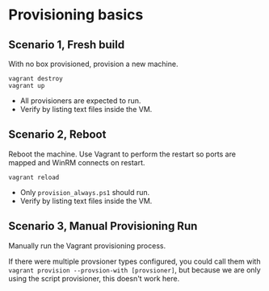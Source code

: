# Provisioning basics

## Scenario 1, Fresh build
With no box provisioned, provision a new machine.
```
vagrant destroy
vagrant up
```
- All provisioners are expected to run.
- Verify by listing text files inside the VM.

## Scenario 2, Reboot
Reboot the machine. Use Vagrant to perform the restart so ports are 
mapped and WinRM connects on restart.

```
vagrant reload
```

- Only `provision_always.ps1` should run.
- Verify by listing text files inside the VM.

## Scenario 3, Manual Provisioning Run
Manually run the Vagrant provisioning process.

If there were multiple provsioner types configured, you could call them with `vagrant provision --provsion-with [provsioner]`,
but because we are only using the script provisioner, this doesn't work here.
